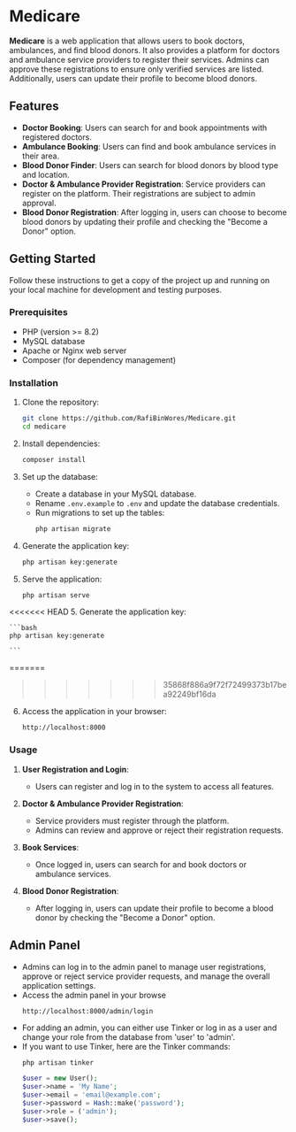 # Medicare

**Medicare** is a web application that allows users to book doctors, ambulances, and find blood donors. It also provides a platform for doctors and ambulance service providers to register their services. Admins can approve these registrations to ensure only verified services are listed. Additionally, users can update their profile to become blood donors.

## Features

-   **Doctor Booking**: Users can search for and book appointments with registered doctors.
-   **Ambulance Booking**: Users can find and book ambulance services in their area.
-   **Blood Donor Finder**: Users can search for blood donors by blood type and location.
-   **Doctor & Ambulance Provider Registration**: Service providers can register on the platform. Their registrations are subject to admin approval.
-   **Blood Donor Registration**: After logging in, users can choose to become blood donors by updating their profile and checking the "Become a Donor" option.

## Getting Started

Follow these instructions to get a copy of the project up and running on your local machine for development and testing purposes.

### Prerequisites

-   PHP (version >= 8.2)
-   MySQL database
-   Apache or Nginx web server
-   Composer (for dependency management)

### Installation

1. Clone the repository:

    ```bash
    git clone https://github.com/RafiBinWores/Medicare.git
    cd medicare
    ```

2. Install dependencies:

    ```bash
    composer install
    ```

3. Set up the database:

    - Create a database in your MySQL database.
    - Rename `.env.example` to `.env` and update the database credentials.
    - Run migrations to set up the tables:
        ```bash
        php artisan migrate
        ```

4. Generate the application key:

    ```bash
    php artisan key:generate

    ```
    
5. Serve the application:

    ```bash
    php artisan serve
    ```

<<<<<<< HEAD
5. Generate the application key:

    ```bash
    php artisan key:generate

    ```

=======
>>>>>>> 35868f886a9f72f72499373b17bea92249bf16da
6. Access the application in your browser:
    ```
    http://localhost:8000
    ```

### Usage

1. **User Registration and Login**:

    - Users can register and log in to the system to access all features.

2. **Doctor & Ambulance Provider Registration**:

    - Service providers must register through the platform.
    - Admins can review and approve or reject their registration requests.

3. **Book Services**:

    - Once logged in, users can search for and book doctors or ambulance services.

4. **Blood Donor Registration**:
    - After logging in, users can update their profile to become a blood donor by checking the "Become a Donor" option.

## Admin Panel

-   Admins can log in to the admin panel to manage user registrations, approve or reject service provider requests, and manage the overall application settings.
-   Access the admin panel in your browse
    ```
    http://localhost:8000/admin/login
    ```
-   For adding an admin, you can either use Tinker or log in as a user and change your role from the database from 'user' to 'admin'.
-   If you want to use Tinker, here are the Tinker commands:
    ```bash
    php artisan tinker
    ```
    ```php
    $user = new User();
    $user->name = 'My Name';
    $user->email = 'email@example.com';
    $user->password = Hash::make('password');
    $user->role = ('admin');
    $user->save();
    ```

